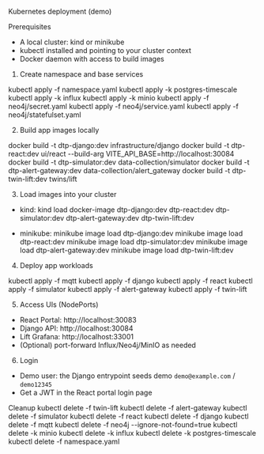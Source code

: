 Kubernetes deployment (demo)

Prerequisites
- A local cluster: kind or minikube
- kubectl installed and pointing to your cluster context
- Docker daemon with access to build images

1) Create namespace and base services

kubectl apply -f namespace.yaml
kubectl apply -k postgres-timescale
kubectl apply -k influx
kubectl apply -k minio
kubectl apply -f neo4j/secret.yaml
kubectl apply -f neo4j/service.yaml
kubectl apply -f neo4j/statefulset.yaml

2) Build app images locally

docker build -t dtp-django:dev infrastructure/django
docker build -t dtp-react:dev ui/react --build-arg VITE_API_BASE=http://localhost:30084
docker build -t dtp-simulator:dev data-collection/simulator
docker build -t dtp-alert-gateway:dev data-collection/alert_gateway
docker build -t dtp-twin-lift:dev twins/lift

3) Load images into your cluster

- kind:
  kind load docker-image dtp-django:dev dtp-react:dev dtp-simulator:dev dtp-alert-gateway:dev dtp-twin-lift:dev

- minikube:
  minikube image load dtp-django:dev
  minikube image load dtp-react:dev
  minikube image load dtp-simulator:dev
  minikube image load dtp-alert-gateway:dev
  minikube image load dtp-twin-lift:dev

4) Deploy app workloads

kubectl apply -f mqtt
kubectl apply -f django
kubectl apply -f react
kubectl apply -f simulator
kubectl apply -f alert-gateway
kubectl apply -f twin-lift

5) Access UIs (NodePorts)
- React Portal: http://localhost:30083
- Django API: http://localhost:30084
- Lift Grafana: http://localhost:33001
- (Optional) port-forward Influx/Neo4j/MinIO as needed

6) Login
- Demo user: the Django entrypoint seeds demo `demo@example.com` / `demo12345`
- Get a JWT in the React portal login page

Cleanup
kubectl delete -f twin-lift
kubectl delete -f alert-gateway
kubectl delete -f simulator
kubectl delete -f react
kubectl delete -f django
kubectl delete -f mqtt
kubectl delete -f neo4j --ignore-not-found=true
kubectl delete -k minio
kubectl delete -k influx
kubectl delete -k postgres-timescale
kubectl delete -f namespace.yaml

